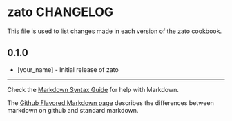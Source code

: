 # zato CHANGELOG

This file is used to list changes made in each version of the zato cookbook.

## 0.1.0
- [your_name] - Initial release of zato

- - -
Check the [Markdown Syntax Guide](http://daringfireball.net/projects/markdown/syntax) for help with Markdown.

The [Github Flavored Markdown page](http://github.github.com/github-flavored-markdown/) describes the differences between markdown on github and standard markdown.
